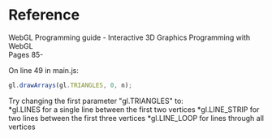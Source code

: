 # Reference
WebGL Programming guide - Interactive 3D Graphics Programming with WebGL  
Pages 85-  


On line 49 in main.js:  
```javascript
gl.drawArrays(gl.TRIANGLES, 0, n);
```
Try changing the first parameter "gl.TRIANGLES" to:  
*gl.LINES for a single line between the first two vertices
*gl.LINE_STRIP for two lines between the first three vertices
*gl.LINE_LOOP for lines through all vertices
